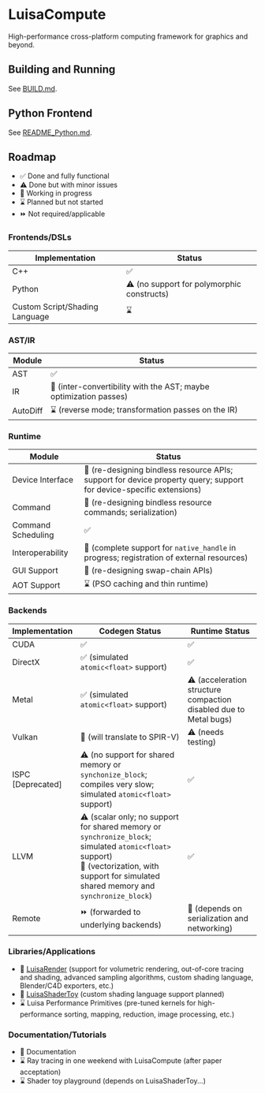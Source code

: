 # LuisaCompute

High-performance cross-platform computing framework for graphics and beyond.

## Building and Running

See [BUILD.md](BUILD.md).

## Python Frontend

See [README_Python.md](README_Python.md).

## Roadmap

- ✅ Done and fully functional
- ⚠️ Done but with minor issues
- 🚧 Working in progress
- ⌛ Planned but not started
- ⏩ Not required/applicable

### Frontends/DSLs

| Implementation                 | Status                                     |
|--------------------------------|--------------------------------------------|
| C++                            | ✅                                          |
| Python                         | ⚠️ (no support for polymorphic constructs) |
| Custom Script/Shading Language | ⌛                                          |

### AST/IR

| Module   | Status                                                            |
|----------|-------------------------------------------------------------------|
| AST      | ✅                                                                 |
| IR       | 🚧 (inter-convertibility with the AST; maybe optimization passes) |
| AutoDiff | ⌛ (reverse mode; transformation passes on the IR)                 |

### Runtime

| Module             | Status                                                                                                              |
|--------------------|---------------------------------------------------------------------------------------------------------------------|
| Device Interface   | 🚧 (re-designing bindless resource APIs; support for device property query; support for device-specific extensions) |
| Command            | 🚧 (re-designing bindless resource commands; serialization)                                                         |
| Command Scheduling | ✅                                                                                                                   |
| Interoperability   | 🚧 (complete support for `native_handle` in progress; registration of external resources)                           |
| GUI Support        | 🚧 (re-designing swap-chain APIs)                                                                                   |
| AOT Support        | ⌛ (PSO caching and thin runtime)                                                                                    |

### Backends

| Implementation         | Codegen Status                                                                                                                                                                                     | Runtime Status                                                    |
|------------------------|----------------------------------------------------------------------------------------------------------------------------------------------------------------------------------------------------|-------------------------------------------------------------------|
| CUDA                   | ✅                                                                                                                                                                                                  | ✅                                                                 |
| DirectX                | ✅ (simulated `atomic<float>` support)                                                                                                                                                              | ✅                                                                 |
| Metal                  | ✅ (simulated `atomic<float>` support)                                                                                                                                                              | ⚠️ (acceleration structure compaction disabled due to Metal bugs) |
| Vulkan                 | 🚧 (will translate to SPIR-V)                                                                                                                                                                      | ⚠️ (needs testing)                                                |
| ISPC<br />[Deprecated] | ⚠️ (no support for shared memory or `synchonize_block`; compiles very slow; simulated `atomic<float>` support)                                                                                     | ✅                                                                 |
| LLVM                   | ⚠️ (scalar only; no support for shared memory or `synchronize_block`; simulated `atomic<float>` support)<br />🚧 (vectorization, with support for simulated shared memory and `synchronize_block`) | ✅                                                                 |
| Remote                 | ⏩ (forwarded to underlying backends)                                                                                                                                                               | 🚧 (depends on serialization and networking)                      |

### Libraries/Applications

- 🚧 [LuisaRender](https://github.com/LuisaGroup/LuisaRender.git) (support for volumetric rendering, out-of-core tracing
  and shading, advanced sampling algorithms, custom shading language, Blender/C4D exporters, etc.)
- 🚧 [LuisaShaderToy](https://github.com/LuisaGroup/LuisaShaderToy.git) (custom shading language support planned)
- ⌛ Luisa Performance Primitives (pre-tuned kernels for high-performance sorting, mapping, reduction, image processing,
  etc.)

### Documentation/Tutorials

- 🚧 Documentation
- ⌛ Ray tracing in one weekend with LuisaCompute (after paper acceptation)
- ⌛ Shader toy playground (depends on LuisaShaderToy...)

